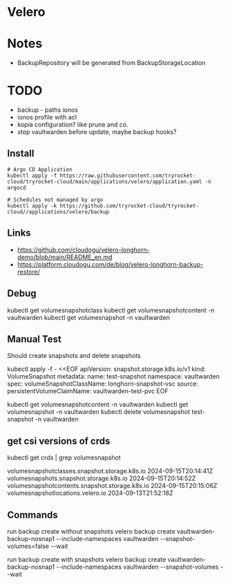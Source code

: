 # Velero

# Notes

- BackupRepository will be generated from BackupStorageLocation

# TODO

- backup - paths ionos
- ionos profile with acl
- kopia configuration? like prune and co.
- stop vaultwarden before update, maybe backup hooks?


## Install
    
    # Argo CD Application
    kubectl apply -f https://raw.githubusercontent.com/tryrocket-cloud/tryrocket-cloud/main/applications/velero/application.yaml -n argocd

    # Schedules not managed by argo
    kubectl apply -k https://github.com/tryrocket-cloud/tryrocket-cloud//applications/velero/backup

## Links

- https://github.com/cloudogu/velero-longhorn-demo/blob/main/README_en.md
- https://platform.cloudogu.com/de/blog/velero-longhorn-backup-restore/



## Debug


kubectl get volumesnapshotclass
kubectl get volumesnapshotcontent -n vaultwarden
kubectl get volumesnapshot -n vaultwarden


## Manual Test

Should create snapshots and delete snapshots

kubectl apply -f - <<EOF
apiVersion: snapshot.storage.k8s.io/v1
kind: VolumeSnapshot
metadata:
  name: test-snapshot
  namespace: vaultwarden
spec:
  volumeSnapshotClassName: longhorn-snapshot-vsc
  source:
    persistentVolumeClaimName: vaultwarden-test-pvc
EOF

kubectl get volumesnapshotcontent -n vaultwarden
kubectl get volumesnapshot -n vaultwarden
kubectl delete volumesnapshot test-snapshot -n vaultwarden


## get csi versions of crds

kubectl get crds | grep volumesnapshot

volumesnapshotclasses.snapshot.storage.k8s.io           2024-09-15T20:14:41Z
volumesnapshots.snapshot.storage.k8s.io                 2024-09-15T20:14:52Z
volumesnapshotcontents.snapshot.storage.k8s.io          2024-09-15T20:15:06Z
volumesnapshotlocations.velero.io                       2024-09-13T21:52:18Z


## Commands

run backup create without snapshots
    velero backup create vaultwarden-backup-nosnap1 --include-namespaces vaultwarden --snapshot-volumes=false --wait

run backup create with snapshots
    velero backup create vaultwarden-backup-nosnap1 --include-namespaces vaultwarden --snapshot-volumes --wait